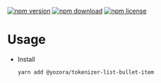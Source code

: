 [![npm version](https://img.shields.io/npm/v/@yozora/tokenizer-list-bullet-item.svg)](https://www.npmjs.com/package/@yozora/tokenizer-list-bullet-item)
[![npm download](https://img.shields.io/npm/dm/@yozora/tokenizer-list-bullet-item.svg)](https://www.npmjs.com/package/@yozora/tokenizer-list-bullet-item)
[![npm license](https://img.shields.io/npm/l/@yozora/tokenizer-list-bullet-item.svg)](https://www.npmjs.com/package/@yozora/tokenizer-list-bullet-item)


# Usage

  * Install
    ```console
    yarn add @yozora/tokenizer-list-bullet-item
    ```
